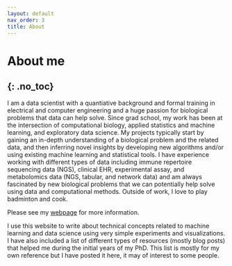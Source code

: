 ```yaml
---
layout: default 
nav_order: 3
title: About 
---
```

# About me
{: .no_toc}
---

I am a data scientist with a quantiative background and formal training in electrical and computer engineering and a huge passion for biological problems that data can help solve. Since grad school, my work has been at the intersection of computational biology, applied statistics and machine learning, and exploratory data science. My projects typically start by gaining an in-depth understanding of a biological problem and the related data, and then inferring novel insights by developing new algorithms and/or using existing machine learning and statistical tools. I have experience working with different types of data including immune repertoire sequencing data (NGS), clinical EHR, experimental assay, and metabolomics data (NGS, tabular, and network data) and am always fascinated by new biological problems that we can potentially help solve using data and computational methods. Outside of work, I love to play badminton and cook.


Please see my [webpage](http://acsweb.ucsd.edu/~vbhardwa) for more information. 

I use this website to write about technical concepts related to machine learning and data science using very simple experiments and visualizations. I have also included a list of different types of resources (mostly blog posts) that helped me during the initial years of my PhD. This list is mostly for my own reference but I have posted it here, it may of interest to some people. 